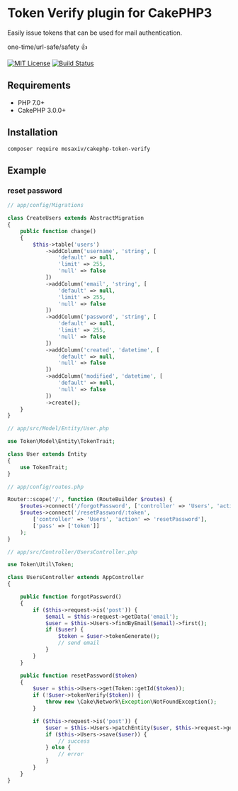 # Token Verify plugin for CakePHP3


Easily issue tokens that can be used for mail authentication.  

one-time/url-safe/safety :+1:

[![MIT License](http://img.shields.io/badge/license-MIT-blue.svg?style=flat)](LICENSE)
[![Build Status](https://travis-ci.org/mosaxiv/cakephp-token-verify.svg?branch=master)](https://travis-ci.org/mosaxiv/cakephp-token-verify)

## Requirements

- PHP 7.0+
- CakePHP 3.0.0+

## Installation

```
composer require mosaxiv/cakephp-token-verify
```

## Example

### reset password

```php
// app/config/Migrations

class CreateUsers extends AbstractMigration
{
    public function change()
    {
        $this->table('users')
            ->addColumn('username', 'string', [
                'default' => null,
                'limit' => 255,
                'null' => false
            ])
            ->addColumn('email', 'string', [
                'default' => null,
                'limit' => 255,
                'null' => false
            ])
            ->addColumn('password', 'string', [
                'default' => null,
                'limit' => 255,
                'null' => false
            ])
            ->addColumn('created', 'datetime', [
                'default' => null,
                'null' => false
            ])
            ->addColumn('modified', 'datetime', [
                'default' => null,
                'null' => false
            ])
            ->create();
    }
}
```

```php
// app/src/Model/Entity/User.php

use Token\Model\Entity\TokenTrait;

class User extends Entity
{
    use TokenTrait;
}

```

```php
// app/config/routes.php

Router::scope('/', function (RouteBuilder $routes) {
    $routes->connect('/forgotPassword', ['controller' => 'Users', 'action' => 'forgotPassword']);
    $routes->connect('/resetPassword/:token',
        ['controller' => 'Users', 'action' => 'resetPassword'],
        ['pass' => ['token']]
    );
}
```

```php
// app/src/Controller/UsersController.php

use Token\Util\Token;

class UsersController extends AppController
{

    public function forgotPassword()
    {
        if ($this->request->is('post')) {
            $email = $this->request->getData('email');
            $user = $this->Users->findByEmail($email)->first();
            if ($user) {
                $token = $user->tokenGenerate();
                // send email
            }
        }
    }

    public function resetPassword($token)
    {
        $user = $this->Users->get(Token::getId($token));
        if (!$user->tokenVerify($token)) {
            throw new \Cake\Network\Exception\NotFoundException();
        }

        if ($this->request->is('post')) {
            $user = $this->Users->patchEntity($user, $this->request->getData());
            if ($this->Users->save($user)) {
                // success
            } else {
                // error
            }
        }
    }
}
```
